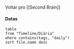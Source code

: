 Voltar pro [[Second Brain]]
#### Datas
```dataview
table
from "Timeline/Diária"
where contains(tags, "daily")
sort file.name desc
```